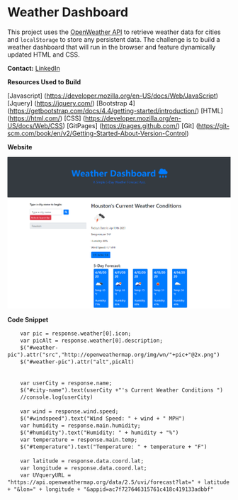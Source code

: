 # Weather Dashboard

This project uses the [OpenWeather API](https://openweathermap.org/api) to retrieve weather data for cities and `localStorage` to store any persistent data. The challenge is to build a weather dashboard that will run in the browser and feature dynamically updated HTML and CSS.


**Contact:**
[LinkedIn](https://www.linkedin.com/in/juliet-george-864950b8/)



**Resources Used to Build**

[Javascript] (https://developer.mozilla.org/en-US/docs/Web/JavaScript)
[Jquery] (https://jquery.com/)
[Bootstrap 4] (https://getbootstrap.com/docs/4.4/getting-started/introduction/)
[HTML] (https://html.com/)
[CSS] (https://developer.mozilla.org/en-US/docs/Web/CSS)
[GitPages] (https://pages.github.com/)
[Git] (https://git-scm.com/book/en/v2/Getting-Started-About-Version-Control)


**Website**

![Weather DashBoard](https://github.com/Jules-Boogie/weather-dashboard/blob/master/Capture.PNG)


**Code Snippet**

        var pic = response.weather[0].icon;
        var picAlt = response.weather[0].description;
        $("#weather-pic").attr("src","http://openweathermap.org/img/wn/"+pic+"@2x.png")
        $("#weather-pic").attr("alt",picAlt)


        var userCity = response.name;
        $("#city-name").text(userCity +"'s Current Weather Conditions ")
        //console.log(userCity)
       
        var wind = response.wind.speed;
        $("#windspeed").text("Wind Speed: " + wind + " MPH")
        var humidity = response.main.humidity;
        $("#humidity").text("Humidity: " + humidity + "%")
        var temperature = response.main.temp;
        $("#temperature").text("Temperature: " + temperature + "F")

        var latitude = response.data.coord.lat;
        var longitude = response.data.coord.lat;
        var UVqueryURL = "https://api.openweathermap.org/data/2.5/uvi/forecast?lat=" + latitude + "&lon=" + longitude + "&appid=ac7f727646315761c418c419133adbbf"
        
    
        
        
